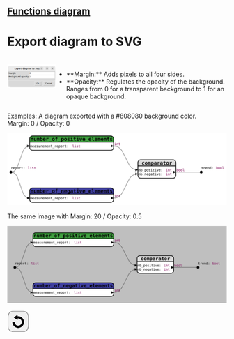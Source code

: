 ## [Functions diagram](../README.md)
# Export diagram to SVG

<br>
<div style="display:table">
  <div style="display:table-cell; vertical-align:top;">
    <img src="assets/window_export_SVG.png">
  </div>
    <div style="display:table-cell; vertical-align:top;">
    <ul>
      <li>**Margin:** Adds pixels to all four sides.</li>
      <li>**Opacity:** Regulates the opacity of the background. Ranges from 0 for a transparent background to 1 for an opaque background.</li>
    </ul>  
  </div>
</div>

Examples: A diagram exported with a #808080 background color.  
Margin: 0 / Opacity: 0

![example_export_SVG_1](assets/measurement_report_1.svg)

The same image with Margin: 20 / Opacity: 0.5

![example_export_SVG_2](assets/measurement_report_2.svg)

[![back](assets/back.png)](../README.md)